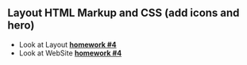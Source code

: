 ## Layout HTML Markup and CSS (add icons and hero) 
- Look at Layout  [**homework #4**](<https://www.figma.com/file/oTYBECAN79dXy19hzWObO4/Web-Studio-(Version-2.1)?node-id=1%3A293>)
- Look at WebSite [**homework #4**](<https://dankozz1t.github.io/goit-markup-hw-04/>)
 
